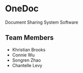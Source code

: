 # OneDoc
 Document Sharing System Software


## Team Members
  * Khristian Brooks
  * Connie Wu
  * Songren Zhao
  * Chantelle Levy
